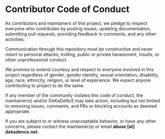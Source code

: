# Contributor Code of Conduct

As contributors and maintainers of this project, we pledge to respect everyone who contributes by posting issues, updating documentation, submitting pull requests, providing feedback in comments, and any other activities.

Communication through this repository must be constructive and never resort to personal attacks, trolling, public or private harassment, insults, or other unprofessional conduct.

We promise to extend courtesy and respect to everyone involved in this project regardless of gender, gender identity, sexual orientation, disability, age, race, ethnicity, religion, or level of experience. We expect anyone contributing to project to do the same.

If any member of the community violates this code of conduct, the maintainer(s) and/or DeKaDeNcE may take action, including but not limited to removing issues, comments, and PRs or blocking accounts as deemed appropriate.

If you are subject to or witness unacceptable behavior, or have any other concerns, please contact the maintainer(s) or email **abuse [at] dekadence.net**.